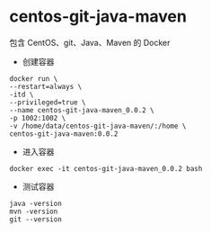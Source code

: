 # centos-git-java-maven

包含 CentOS、git、Java、Maven 的 Docker

- 创建容器

```
docker run \
--restart=always \
-itd \
--privileged=true \
--name centos-git-java-maven_0.0.2 \
-p 1002:1002 \
-v /home/data/centos-git-java-maven/:/home \
centos-git-java-maven:0.0.2
```

- 进入容器

```
docker exec -it centos-git-java-maven_0.0.2 bash
```

- 测试容器

```
java -version
mvn -version
git --version
```
